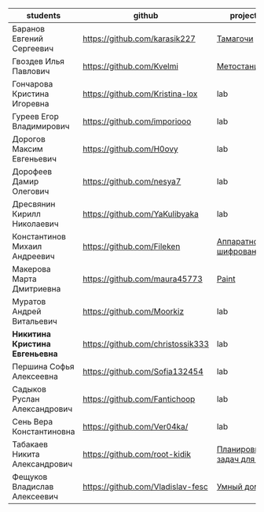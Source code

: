 
| students                         | github                            | project                                                                                           | cp1   | cp2 | grade |
| -------------------------------- | --------------------------------- | ------------------------------------------------------------------------------------------------- | ----- | --- | ----- |
| Баранов Евгений Сергеевич        | https://github.com/karasik227     | [Тамагочи](https://github.com/karasik227/Tamagochi_)                                              | 20/26 |     |       |
| Гвоздев Илья Павлович            | https://github.com/Kvelmi         | [Метостанция](https://github.com/Kvelmi/SkyWatch-ESP)                                             | 22/26 |     |       |
| Гончарова Кристина Игоревна      | https://github.com/Kristina-lox   | lab                                                                                               | 24/26 |     |       |
| Гуреев Егор Владимирович         | https://github.com/imporiooo      | lab                                                                                               | 20/26 |     |       |
| Дорогов Максим Евгеньевич        | https://github.com/H0ovy          | lab                                                                                               | 26/26 |     |       |
| Дорофеев Дамир Олегович          | https://github.com/nesya7         | lab                                                                                               | 0/26  |     |       |
| Дресвянин Кирилл Николаевич      | https://github.com/YaKulibyaka    | lab                                                                                               | 10/26 |     |       |
| Константинов Михаил Андреевич    | https://github.com/Fileken        | [Аппаратное шифрование](https://github.com/Fileken/Hardware-Encryption)                           | 20/26 |     |       |
| Макерова Марта Дмитриевна        | https://github.com/maura45773     | [Paint](https://github.com/maura45773/programming_microcontrollers/blob/main/project/description) | 18/26 |     |       |
| Муратов Андрей Витальевич        | https://github.com/Moorkiz        | lab                                                                                               | 14/26 |     |       |
| **Никитина Кристина Евгеньевна** | https://github.com/christossik333 | lab                                                                                               | 23/26 |     |       |
| Першина Софья Алексеевна         | https://github.com/Sofia132454    | lab                                                                                               | 9/26  |     |       |
| Садыков Руслан Александрович     | https://github.com/Fantichoop     | lab                                                                                               | 18/26 |     |       |
| Сень Вера Константиновна         | https://github.com/Ver04ka/       | lab                                                                                               | 9/26  |     |       |
| Табакаев Никита Александрович    | https://github.com/root-kidik     | [Планировщик задач для МК](https://github.com/root-kidik/usheduler)                               | 16/26 |     |       |
| Фещуков Владислав Алексеевич     | https://github.com/Vladislav-fesc | [Умный дом](https://github.com/Vladislav-fesc/Smart-home-system-on-Arduino)                       | 17/26 |     |       |
